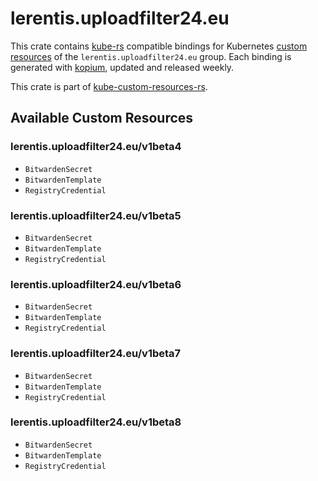 <!--
SPDX-FileCopyrightText: The kube-custom-resources-rs Authors
SPDX-License-Identifier: 0BSD
 -->

# lerentis.uploadfilter24.eu

This crate contains [kube-rs](https://kube.rs/) compatible bindings for Kubernetes [custom resources](https://kubernetes.io/docs/tasks/extend-kubernetes/custom-resources/custom-resource-definitions/) of the `lerentis.uploadfilter24.eu` group. Each binding is generated with [kopium](https://github.com/kube-rs/kopium), updated and released weekly.

This crate is part of [kube-custom-resources-rs](https://github.com/metio/kube-custom-resources-rs).

## Available Custom Resources

### lerentis.uploadfilter24.eu/v1beta4
- `BitwardenSecret`
- `BitwardenTemplate`
- `RegistryCredential`
### lerentis.uploadfilter24.eu/v1beta5
- `BitwardenSecret`
- `BitwardenTemplate`
- `RegistryCredential`
### lerentis.uploadfilter24.eu/v1beta6
- `BitwardenSecret`
- `BitwardenTemplate`
- `RegistryCredential`
### lerentis.uploadfilter24.eu/v1beta7
- `BitwardenSecret`
- `BitwardenTemplate`
- `RegistryCredential`
### lerentis.uploadfilter24.eu/v1beta8
- `BitwardenSecret`
- `BitwardenTemplate`
- `RegistryCredential`
